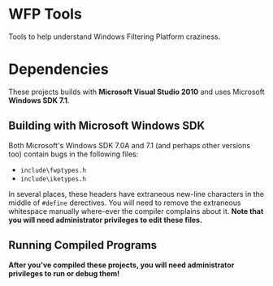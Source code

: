 WFP Tools
=========

Tools to help understand Windows Filtering Platform craziness.


Dependencies
============

These projects builds with **Microsoft Visual Studio 2010** and uses Microsoft **Windows SDK 7.1**.


Building with Microsoft Windows SDK
-----------------------------------

Both Microsoft's Windows SDK 7.0A and 7.1 (and perhaps other versions too) contain bugs in the following files:

  * `include\fwptypes.h`
  * `include\iketypes.h`

In several places, these headers have extraneous new-line characters in the middle of `#define` derectives. You
will need to remove the extraneous whitespace manually where-ever the compiler complains about it. **Note that
you will need administrator privileges to edit these files.**

Running Compiled Programs
-------------------------

**After you've compiled these projects, you will need administrator privileges to run or debug them!**